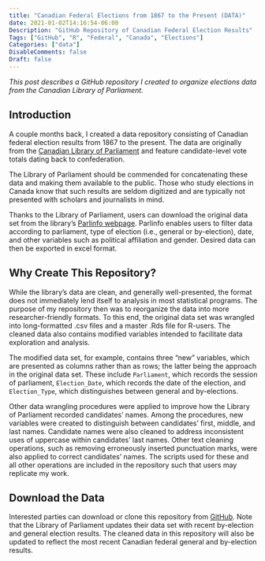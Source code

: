 ```yaml
---
title: "Canadian Federal Elections from 1867 to the Present (DATA)"
date: 2021-01-02T14:16:54-06:00
Description: "GitHub Repository of Canadian Federal Election Results"
Tags: ["GitHub", "R", "Federal", "Canada", "Elections"]
Categories: ["data"]
DisableComments: false
Draft: false
---
```


*This post describes a GitHub repository I created to organize elections data from the Canadian Library of Parliament.*

## Introduction

A couple months back, I created a data repository consisting of Canadian federal election results from 1867 to the present. The data are originally from the [Canadian Library of Parliament](https://www.parl.ca/) and feature candidate-level vote totals dating back to confederation. 

The Library of Parliament should be commended for concatenating these data and making them available to the public. Those who study elections in Canada know that such results are seldom digitized and are typically not presented with scholars and journalists in mind.  

Thanks to the Library of Parliament, users can download the original data set from the library’s [Parlinfo webpage]( https://lop.parl.ca/sites/ParlInfo/default/en_CA/ElectionsRidings/Elections). Parlinfo enables users to filter data according to parliament, type of election (i.e., general or by-election), date, and other variables such as political affiliation and gender. Desired data can then be exported in excel format. 

## Why Create This Repository?

While the library’s data are clean, and generally well-presented, the format does not immediately lend itself to analysis in most statistical programs. The purpose of my repository then was to reorganize the data into more researcher-friendly formats. To this end, the original data set was wrangled into long-formatted .csv files and a master .Rds file for R-users. The cleaned data also contains modified variables intended to facilitate data exploration and analysis. 

The modified data set, for example, contains three “new” variables, which are presented as columns rather than as rows; the latter being the approach in the original data set. These include `Parliament`, which records the session of parliament, `Election_Date`, which records the date of the election, and `Election_Type`, which distinguishes between general and by-elections. 

Other data wrangling procedures were applied to improve how the Library of Parliament recorded candidates’ names. Among the procedures, new variables were created to distinguish between candidates’ first, middle, and last names. Candidate names were also cleaned to address inconsistent uses of uppercase within candidates’ last names. Other text cleaning operations, such as removing erroneously inserted punctuation marks, were also applied to correct candidates’ names. The scripts used for these and all other operations are included in the repository such that users may replicate my work.

## Download the Data

Interested parties can download or clone this repository from [GitHub](https://github.com/Lucas-Czarnecki/Canadian-Federal-Elections). Note that the Library of Parliament updates their data set with recent by-election and general election results. The cleaned data in this repository will also be updated to reflect the most recent Canadian federal general and by-election results.
